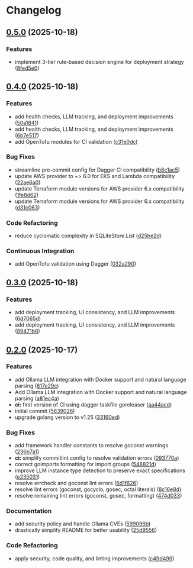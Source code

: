 # Changelog

## [0.5.0](https://github.com/Smana/scia/compare/v0.4.0...v0.5.0) (2025-10-18)


### Features

* implement 3-tier rule-based decision engine for deployment strategy ([8fed5e0](https://github.com/Smana/scia/commit/8fed5e021ea950026d798a806ded96355d9971c8))

## [0.4.0](https://github.com/Smana/scia/compare/v0.3.0...v0.4.0) (2025-10-18)


### Features

* add health checks, LLM tracking, and deployment improvements ([50a1841](https://github.com/Smana/scia/commit/50a1841498201d6de9156f3efff479fe271ee039))
* add health checks, LLM tracking, and deployment improvements ([6b7e517](https://github.com/Smana/scia/commit/6b7e5176c7f027901a92075c6a95313a185b516b))
* add OpenTofu modules for CI validation ([c31e0dc](https://github.com/Smana/scia/commit/c31e0dc1e7fbd7b50af7b354b110a2863f7ae382))


### Bug Fixes

* streamline pre-commit config for Dagger CI compatibility ([b8c1ac5](https://github.com/Smana/scia/commit/b8c1ac5f615626f65333235d5e3d9df42a632062))
* update AWS provider to ~&gt; 6.0 for EKS and Lambda compatibility ([22ae6a0](https://github.com/Smana/scia/commit/22ae6a008c15fbe3714cc94491ce25817f14dd12))
* update Terraform module versions for AWS provider 6.x compatibility ([1fe8d62](https://github.com/Smana/scia/commit/1fe8d62e38ae995275b53a6d2bf85cc9922f2e3a))
* update Terraform module versions for AWS provider 6.x compatibility ([d31c063](https://github.com/Smana/scia/commit/d31c0639f92b79dd67a7bfd31f51636ecb830153))


### Code Refactoring

* reduce cyclomatic complexity in SQLiteStore.List ([d25be2d](https://github.com/Smana/scia/commit/d25be2d76b3cb86ef1bcabb0aaa9068fe77862e7))


### Continuous Integration

* add OpenTofu validation using Dagger ([032a290](https://github.com/Smana/scia/commit/032a2909ca12b862c125fa227833ad7a54b71c72))

## [0.3.0](https://github.com/Smana/scia/compare/v0.2.0...v0.3.0) (2025-10-18)


### Features

* add deployment tracking, UI consistency, and LLM improvements ([6d7065d](https://github.com/Smana/scia/commit/6d7065d8192a85a2dff478cabc4f1a6b570ee279))
* add deployment tracking, UI consistency, and LLM improvements ([89471b8](https://github.com/Smana/scia/commit/89471b8ae75c83aad8563eb4651319d3902dd863))

## [0.2.0](https://github.com/Smana/scia/compare/v0.1.0...v0.2.0) (2025-10-17)


### Features

* add Ollama LLM integration with Docker support and natural language parsing ([617e29c](https://github.com/Smana/scia/commit/617e29ce951345417bd56ff47ee809bac9ab6e4c))
* Add Ollama LLM integration with Docker support and natural language parsing ([a81ec4a](https://github.com/Smana/scia/commit/a81ec4a0e53d6f21e8a9cacfebbbd05e4cbeaa27))
* **ci:** first version of CI using dagger taskfile goreleaser ([aa44acd](https://github.com/Smana/scia/commit/aa44acd954f9f56c9c2f3bfb62c754f857e81703))
* initial commit ([5839026](https://github.com/Smana/scia/commit/583902656162630a774468398e7e45b0711be2a9))
* upgrade golang version to v1.25 ([33160ed](https://github.com/Smana/scia/commit/33160ed7f80791552a67abb9506a726263e77ff4))


### Bug Fixes

* add framework handler constants to resolve goconst warnings ([236b7a1](https://github.com/Smana/scia/commit/236b7a1db57881d4da82f0402c26b22bb942674a))
* **ci:** simplify commitlint config to resolve validation errors ([093770a](https://github.com/Smana/scia/commit/093770a6c570e7cecac65cff6f59715ff66d3deb))
* correct goimports formatting for import groups ([548821d](https://github.com/Smana/scia/commit/548821d4feb8427663933216b41a1c83368cd600))
* improve LLM instance type detection to preserve exact specifications ([e235031](https://github.com/Smana/scia/commit/e23503175ca678737a884fbae7b752d879437793))
* resolve errcheck and goconst lint errors ([6d1f626](https://github.com/Smana/scia/commit/6d1f62619bc51a8c61db5df8d897d2c2ca4fbeb7))
* resolve lint errors (goconst, gocyclo, gosec, octal literals) ([8c16e8d](https://github.com/Smana/scia/commit/8c16e8dd3e1584aa2904262ea4b9acffe2d8afd9))
* resolve remaining lint errors (goconst, gosec, formatting) ([474d033](https://github.com/Smana/scia/commit/474d0336af0e6c43ea11704d882f92f1c4e5e0d3))


### Documentation

* add security policy and handle Ollama CVEs ([599096b](https://github.com/Smana/scia/commit/599096b194abb29494d527b64776bbae8d6eead9))
* drastically simplify README for better usability ([25d9556](https://github.com/Smana/scia/commit/25d9556dce86572ce6afe9beaea85ee213d7fd64))


### Code Refactoring

* apply security, code quality, and linting improvements ([c49d499](https://github.com/Smana/scia/commit/c49d499da91550834821960e8cd8145e6872109a))
